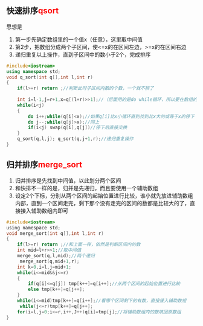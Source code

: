 ## 								快速排序<font color="red">qsort</font>

思想是

1. 第一步先确定数组里的一个值x（任意），这里取中间值
2. 第2步，把数组分成两个子区间，使<=x的在区间左边，>=x的在区间右边
3. 递归重复以上操作，直到子区间中的数小于2个，完成排序

```c++
#include<iostream>
using namespace std;
void q_sort(int q[],int l,int r)
{
    if(l>=r) return ;//判断此时子区间内数的个数，一个就不排了
    
    int i=l-1,j=r+1,x=q[(l+r)>>1];//（后面用的是do while循环，所以要在数组的两侧，因为do while循环至少执行一次）
    while(i<j)
    {
        do i++;while(q[i]<x);//如果q[i]比x小循环直到找到比x大的或等于x的停下
        do j--;while(q[j]>x);//同上
        if(i<j) swap(q[i],q[j])//停下后直接交换
    }
    q_sort(q,l,j); q_sort(q,j+1,r);//递归重复操作
}
```

## 归并排序<font color="red">merge_sort</font>

1. 归并排序是先找到中间值，以此划分两个区间
2. 和快排不一样的是，归并是先递归，而且要使用一个辅助数组
3. 设定2个下标，分别从两个区间的起始位置进行比较，谁小就先放进辅助数组内部，直到一个区间走完，剩下那个没有走完的区间的数都是比较大的了，直接接入辅助数组内即可

```c
#include<iostream>
using namespace std;
void merge_sort(int q[],int l,int r)
{
    if(l>=r) return ;//和上面一样，依然是判断区间内的数
    int mid=l+r>>1;//取中间值
    merge_sort(q,l,mid);//两个递归
     merge_sort(q,mid+1,r);
    int k=0,i=l,j=mid+1;
    while(i<=mid&&j<=r)
    {
        if(q[i]<=q[j]) tmp[k++]=q[i++];//从两个区间的起始位置进行比较
        else tmp[k++]=q[j++];
    }
    while(i<=mid)tmp[k++]=q[i++];//看哪个区间剩下的有数，直接接入辅助数组
     while(j<=r)tmp[k++]=q[j++];
    for(i=l,j=0;i<=r,i++,J++)q[i]=tmp[j];//将辅助数组内的数填回原数组
}
```

